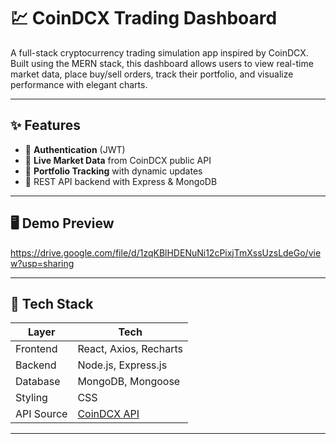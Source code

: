 # 💹 CoinDCX Trading Dashboard

A full-stack cryptocurrency trading simulation app inspired by CoinDCX. Built using the MERN stack, this dashboard allows users to view real-time market data, place buy/sell orders, track their portfolio, and visualize performance with elegant charts.

---

## ✨ Features

- 🔐 **Authentication** (JWT)
- 🔁 **Live Market Data** from CoinDCX public API
- 💼 **Portfolio Tracking** with dynamic updates
- 🧪 REST API backend with Express & MongoDB

---

## 🖥️ Demo Preview

https://drive.google.com/file/d/1zqKBlHDENuNi12cPixjTmXssUzsLdeGo/view?usp=sharing

---

## 🚀 Tech Stack

| Layer       | Tech                        |
|-------------|-----------------------------|
| Frontend    | React, Axios, Recharts      |
| Backend     | Node.js, Express.js         |
| Database    | MongoDB, Mongoose           |
| Styling     | CSS   |
| API Source  | [CoinDCX API](https://api.coindcx.com) |

---

